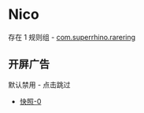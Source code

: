 # Nico

存在 1 规则组 - [com.superrhino.rarering](/src/apps/com.superrhino.rarering.ts)

## 开屏广告

默认禁用 - 点击跳过

- [快照-0](https://i.gkd.li/i/13853858)
